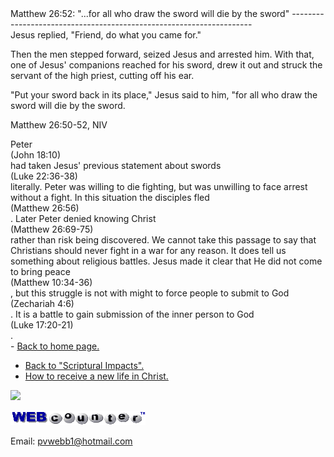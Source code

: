  <head> <title>(PVW) Matthew 26:52: "...for all who draw the sword will die by the sword"</title> <meta content="IE=9" http-equiv="X-UA-Compatible"></meta> <link href="css/page_style.css" rel="stylesheet" type="text/css"></link> </head><body><div class="page_style"> Matthew 26:52: "...for all who draw the sword will die by the sword"
--------------------------------------------------------------------

<div class="p">Jesus replied, "Friend, do what you came for."

Then the men stepped forward, seized Jesus and arrested him. With that, one of Jesus' companions reached for his sword, drew it out and struck the servant of the high priest, cutting off his ear.

"Put your sword back in its place," Jesus said to him, "for all who draw the sword will die by the sword.

 Matthew 26:50-52, NIV</div><div class="p">Peter<div class="footnote">(John 18:10)</div> had taken Jesus' previous statement about swords<div class="footnote">(Luke 22:36-38)</div> literally. Peter was willing to die fighting, but was unwilling to face arrest without a fight. In this situation the disciples fled<div class="footnote">(Matthew 26:56)</div>. Later Peter denied knowing Christ<div class="footnote">(Matthew 26:69-75)</div> rather than risk being discovered. We cannot take this passage to say that Christians should never fight in a war for any reason. It does tell us something about religious battles. Jesus made it clear that He did not come to bring peace<div class="footnote">(Matthew 10:34-36)</div>, but this struggle is not with might to force people to submit to God<div class="footnote">(Zechariah 4:6)</div>. It is a battle to gain submission of the inner person to God<div class="footnote">(Luke 17:20-21)</div>.</div><div class="p" id="footnotes"></div><script src="js/footnotes.js" type="text/javascript"></script> </div>- [Back to home page.](noframesindex.html)
- [Back to "Scriptural Impacts".](impacts.html)
- [How to receive a new life in Christ.](gospel.html)
 
![](http://counter.digits.com/wc/-d/4/pvwebb)

[![digits](images/wc-03.gif)](http://www.digits.com/)

Email: [pvwebb1@hotmail.com](mailto:pvwebb1@hotmail.com)

 